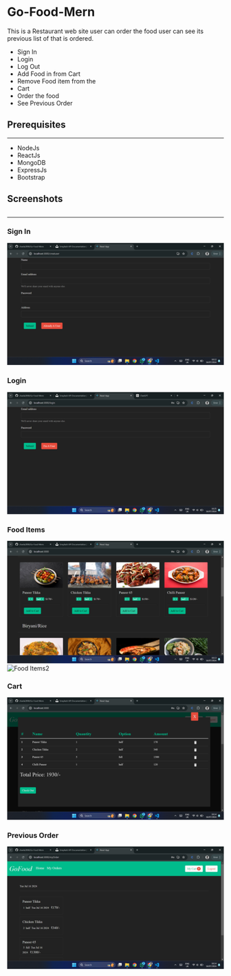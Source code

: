 # Go-Food-Mern
This is a Restaurant web site user can order the food user can see its previous list of that is ordered.

<ul>
    <li>Sign In</li>
    <li>Login</li>
    <li>Log Out</li>
    <li>Add Food in from Cart</li>
    <li>Remove Food item from the</li> <li>Cart</li>
    <li>Order the food</li>
    <li>See Previous Order</li>
</ul>

<H2>Prerequisites</H2>
<hr>
<ul>
    <li>NodeJs</li>
    <li>ReactJs</li>
    <li>MongoDB</li>
    <li>ExpressJs</li>
    <li>Bootstrap</li>
</ul>

<H2>Screenshots<H2>
<hr>
<h3>Sign In</h3>
<img src="./screenshots/signin.png" alt="Sign In">
<h3>Login</h3>
<img src="./screenshots/logIn.png" alt="Log In">
<h3>Food Items</h3>
<img src="./screenshots/foodItems1.png" alt="Food Items1">
<img src="./screenshots/foodItems2.png" alt="Food Items2">
<h3>Cart</h3>
<img src="./screenshots/cart.png" alt="Cart">
<h3>Previous Order</h3>
<img src="./screenshots/previousOrder.png" alt="Previous Order">


